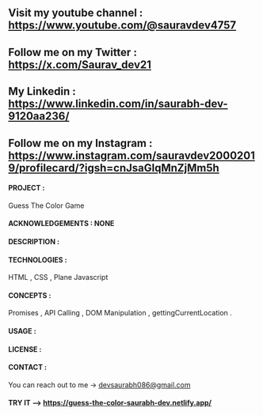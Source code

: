 ## Visit my youtube channel : https://www.youtube.com/@sauravdev4757
## Follow me on my Twitter : https://x.com/Saurav_dev21
## My Linkedin : https://www.linkedin.com/in/saurabh-dev-9120aa236/
## Follow me on my Instagram : https://www.instagram.com/sauravdev20002019/profilecard/?igsh=cnJsaGlqMnZjMm5h

#### PROJECT : 
Guess The Color Game 
#### ACKNOWLEDGEMENTS : NONE
#### DESCRIPTION :
#### TECHNOLOGIES :
HTML , CSS , Plane Javascript

#### CONCEPTS :
Promises , API Calling , DOM Manipulation , gettingCurrentLocation .

#### USAGE :
#### LICENSE :
#### CONTACT : 
You can reach out to me -> devsaurabh086@gmail.com
#### TRY IT --> https://guess-the-color-saurabh-dev.netlify.app/
